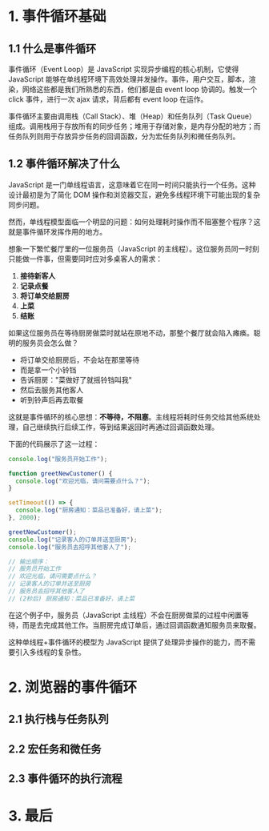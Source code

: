 # 1. 事件循环基础

## 1.1 什么是事件循环

事件循环（Event Loop）是 JavaScript 实现异步编程的核心机制，它使得 JavaScript 能够在单线程环境下高效处理并发操作。事件，用户交互，脚本，渲染，网络这些都是我们所熟悉的东西，他们都是由 event loop 协调的。触发一个 click 事件，进行一次 ajax 请求，背后都有 event loop 在运作。

事件循环主要由调用栈（Call Stack）、堆（Heap）和任务队列（Task Queue）组成。调用栈用于存放所有的同步任务；堆用于存储对象，是内存分配的地方；而任务队列则用于存放异步任务的回调函数，分为宏任务队列和微任务队列。

## 1.2 事件循环解决了什么

JavaScript 是一门单线程语言，这意味着它在同一时间只能执行一个任务。这种设计最初是为了简化 DOM 操作和浏览器交互，避免多线程环境下可能出现的复杂同步问题。

然而，单线程模型面临一个明显的问题：如何处理耗时操作而不阻塞整个程序？这就是事件循环发挥作用的地方。

想象一下繁忙餐厅里的一位服务员（JavaScript 的主线程）。这位服务员同一时刻只能做一件事，但需要同时应对多桌客人的需求：

1. **接待新客人**
2. **记录点餐**
3. **将订单交给厨房**
4. **上菜**
5. **结账**

如果这位服务员在等待厨房做菜时就站在原地不动，那整个餐厅就会陷入瘫痪。聪明的服务员会怎么做？

- 将订单交给厨房后，不会站在那里等待
- 而是拿一个小铃铛
- 告诉厨房："菜做好了就摇铃铛叫我"
- 然后去服务其他客人
- 听到铃声后再去取餐

这就是事件循环的核心思想：**不等待，不阻塞**。主线程将耗时任务交给其他系统处理，自己继续执行后续工作，等到结果返回时再通过回调函数处理。

下面的代码展示了这一过程：

```javascript
console.log("服务员开始工作");

function greetNewCustomer() {
  console.log("欢迎光临，请问需要点什么？");
}

setTimeout(() => {
  console.log("厨房通知：菜品已准备好，请上菜");
}, 2000);

greetNewCustomer();
console.log("记录客人的订单并送至厨房");
console.log("服务员去招呼其他客人了");

// 输出顺序：
// 服务员开始工作
// 欢迎光临，请问需要点什么？
// 记录客人的订单并送至厨房
// 服务员去招呼其他客人了
// (2秒后) 厨房通知：菜品已准备好，请上菜
```

在这个例子中，服务员（JavaScript 主线程）不会在厨房做菜的过程中闲置等待，而是去完成其他工作。当厨房完成订单后，通过回调函数通知服务员来取餐。

这种单线程+事件循环的模型为 JavaScript 提供了处理异步操作的能力，而不需要引入多线程的复杂性。

# 2. 浏览器的事件循环

## 2.1 执行栈与任务队列

## 2.2 宏任务和微任务

## 2.3 事件循环的执行流程

# 3. 最后
